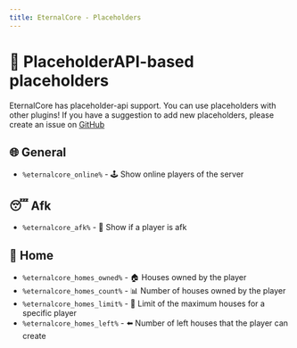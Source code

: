 ```yaml
---
title: EternalCore - Placeholders
---
```


# 📌 PlaceholderAPI-based placeholders

EternalCore has placeholder-api support. You can use placeholders with other plugins!
If you have a suggestion to add new placeholders, please create an issue on [GitHub](https://github.com/EternalCodeTeam/EternalCore/issues)

## 🌐 General
- `%eternalcore_online%` - 🕹️ Show online players of the server

## 😴 Afk
- `%eternalcore_afk%` - 🚫 Show if a player is afk

## 🏡 Home
- `%eternalcore_homes_owned%` - 🏠 Houses owned by the player
- `%eternalcore_homes_count%` - 📊 Number of houses owned by the player
- `%eternalcore_homes_limit%` - 📅 Limit of the maximum houses for a specific player
- `%eternalcore_homes_left%` - ⬅️ Number of left houses that the player can create 